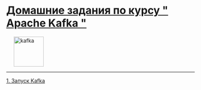 # [Домашние задания по курсу " Apache Kafka  "](https://otus.ru/lessons/kafka/)
<img src="https://upload.wikimedia.org/wikipedia/commons/thumb/5/53/Apache_kafka_wordtype.svg/120px-Apache_kafka_wordtype.svg.png" height="80"  style="margin-left: 20px" alt="kafka">

---

[1. Запуск Kafka](01_install/README.md)  
